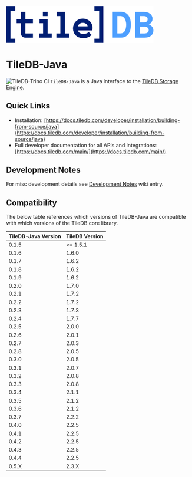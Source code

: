 <a href="https://tiledb.com"><img src="https://github.com/TileDB-Inc/TileDB/raw/dev/doc/source/_static/tiledb-logo_color_no_margin_@4x.png" alt="TileDB logo" width="400"></a>

# TileDB-Java
![TileDB-Trino CI](https://github.com/TileDB-Inc/TileDB-Java/actions/workflows/github_actions.yml/badge.svg)
`TileDB-Java` is a Java interface to the [TileDB Storage Engine](https://github.com/TileDB-Inc/TileDB).

## Quick Links

- Installation: [https://docs.tiledb.com/developer/installation/building-from-source/java](https://docs.tiledb.com/developer/installation/building-from-source/java)
- Full developer documentation for all APIs and integrations: [https://docs.tiledb.com/main/](https://docs.tiledb.com/main/)

## Development Notes

For misc development details see [Development Notes](https://github.com/TileDB-Inc/TileDB-Java/wiki/Developer-Notes) wiki entry.

## Compatibility

The below table references which versions of TileDB-Java are compatible with which versions of the TileDB core library.

|TileDB-Java Version|TileDB Version|
|-----------------|--------------|
| 0.1.5 | <= 1.5.1 |
| 0.1.6 | 1.6.0    |
| 0.1.7 | 1.6.2    |
| 0.1.8 | 1.6.2    |
| 0.1.9 | 1.6.2    |
| 0.2.0 | 1.7.0    |
| 0.2.1 | 1.7.2    |
| 0.2.2 | 1.7.2    |
| 0.2.3 | 1.7.3    |
| 0.2.4 | 1.7.7    |
| 0.2.5 | 2.0.0    |
| 0.2.6 | 2.0.1    |
| 0.2.7 | 2.0.3    |
| 0.2.8 | 2.0.5    |
| 0.3.0 | 2.0.5    |
| 0.3.1 | 2.0.7    |
| 0.3.2 | 2.0.8    |
| 0.3.3 | 2.0.8    |
| 0.3.4 | 2.1.1    |
| 0.3.5 | 2.1.2    |
| 0.3.6 | 2.1.2    |
| 0.3.7 | 2.2.2    |
| 0.4.0 | 2.2.5    |
| 0.4.1 | 2.2.5    |
| 0.4.2 | 2.2.5    |
| 0.4.3 | 2.2.5    |
| 0.4.4 | 2.2.5    |
| 0.5.X | 2.3.X    |

